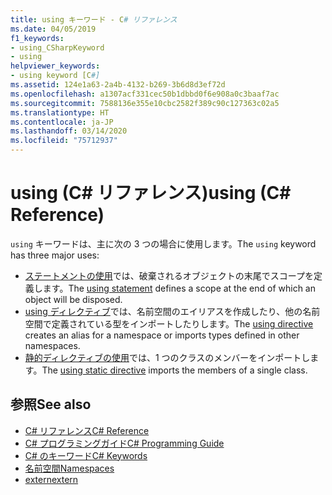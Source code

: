 ```yaml
---
title: using キーワード - C# リファレンス
ms.date: 04/05/2019
f1_keywords:
- using_CSharpKeyword
- using
helpviewer_keywords:
- using keyword [C#]
ms.assetid: 124e1a63-2a4b-4132-b269-3b6d8d3ef72d
ms.openlocfilehash: a1307acf331cec50b1dbbd0f6e908a0c3baaf7ac
ms.sourcegitcommit: 7588136e355e10cbc2582f389c90c127363c02a5
ms.translationtype: HT
ms.contentlocale: ja-JP
ms.lasthandoff: 03/14/2020
ms.locfileid: "75712937"
---
```

# <a name="using-c-reference"></a><span data-ttu-id="9f0de-102">using (C# リファレンス)</span><span class="sxs-lookup"><span data-stu-id="9f0de-102">using (C# Reference)</span></span>

<span data-ttu-id="9f0de-103">`using` キーワードは、主に次の 3 つの場合に使用します。</span><span class="sxs-lookup"><span data-stu-id="9f0de-103">The `using` keyword has three major uses:</span></span>

- <span data-ttu-id="9f0de-104">[ステートメントの使用](using-statement.md)では、破棄されるオブジェクトの末尾でスコープを定義します。</span><span class="sxs-lookup"><span data-stu-id="9f0de-104">The [using statement](using-statement.md) defines a scope at the end of which an object will be disposed.</span></span>
- <span data-ttu-id="9f0de-105">[using ディレクティブ](using-directive.md)では、名前空間のエイリアスを作成したり、他の名前空間で定義されている型をインポートしたりします。</span><span class="sxs-lookup"><span data-stu-id="9f0de-105">The [using directive](using-directive.md) creates an alias for a namespace or imports types defined in other namespaces.</span></span>
- <span data-ttu-id="9f0de-106">[静的ディレクティブの使用](using-static.md)では、1 つのクラスのメンバーをインポートします。</span><span class="sxs-lookup"><span data-stu-id="9f0de-106">The [using static directive](using-static.md) imports the members of a single class.</span></span>

## <a name="see-also"></a><span data-ttu-id="9f0de-107">参照</span><span class="sxs-lookup"><span data-stu-id="9f0de-107">See also</span></span>

- [<span data-ttu-id="9f0de-108">C# リファレンス</span><span class="sxs-lookup"><span data-stu-id="9f0de-108">C# Reference</span></span>](../index.md)
- [<span data-ttu-id="9f0de-109">C# プログラミングガイド</span><span class="sxs-lookup"><span data-stu-id="9f0de-109">C# Programming Guide</span></span>](../../programming-guide/index.md)
- [<span data-ttu-id="9f0de-110">C# のキーワード</span><span class="sxs-lookup"><span data-stu-id="9f0de-110">C# Keywords</span></span>](index.md)
- [<span data-ttu-id="9f0de-111">名前空間</span><span class="sxs-lookup"><span data-stu-id="9f0de-111">Namespaces</span></span>](../../programming-guide/namespaces/index.md)
- [<span data-ttu-id="9f0de-112">extern</span><span class="sxs-lookup"><span data-stu-id="9f0de-112">extern</span></span>](extern.md)

